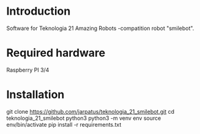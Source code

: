 # Introduction
Software for Teknologia 21 Amazing Robots -compatition robot "smilebot".

# Required hardware
Raspberry PI 3/4

# Installation
git clone https://github.com/jarpatus/teknologia_21_smilebot.git
cd teknologia_21_smilebot
python3 
python3 -m venv env
source env/bin/activate
pip install -r requirements.txt 

